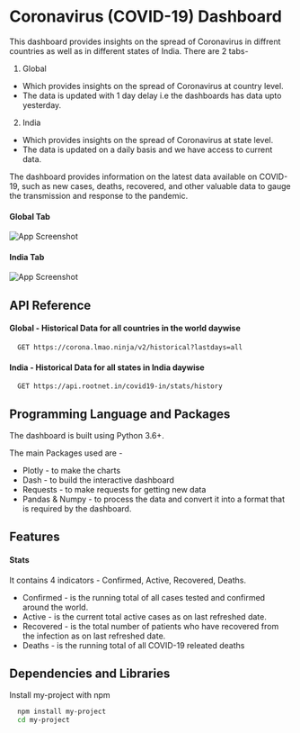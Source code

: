 
# Coronavirus (COVID-19) Dashboard

This dashboard provides insights on the spread of Coronavirus in diffrent countries as well as in different states of India.
There are 2 tabs-
1. Global 
- Which provides insights on the spread of Coronavirus at country level.
- The data is updated with 1 day delay i.e the dashboards has data upto yesterday.

2. India
- Which provides insights on the spread of Coronavirus at state level.
- The data is updated on a daily basis and we have access to current data.

The dashboard provides information on the latest data available on COVID-19, such as new cases, deaths, recovered, and other valuable data to gauge the transmission and response to the pandemic. 



#### Global Tab

![App Screenshot](https://github.com/bharathngowda/COVID_19/blob/master/Screenshots/Figure-6.jpeg)

#### India Tab

![App Screenshot](https://github.com/bharathngowda/COVID_19/blob/master/Screenshots/Figure-7.jpeg)


  
## API Reference

#### Global - Historical Data for all countries in the world daywise

```http
  GET https://corona.lmao.ninja/v2/historical?lastdays=all
```

#### India - Historical Data for all states in India daywise

```http
  GET https://api.rootnet.in/covid19-in/stats/history
```


  
## Programming Language and Packages

The dashboard is built using Python 3.6+.

The main Packages used are - 
- Plotly - to make the charts
- Dash - to build the interactive dashboard
- Requests - to make requests for getting new data
- Pandas & Numpy - to process the data and convert it into a format that is required by the dashboard.


  
## Features

#### Stats
It contains 4 indicators - Confirmed, Active, Recovered, Deaths.
- Confirmed - is the running total of all cases tested and confirmed around the world.
- Active - is the current total active cases as on last refreshed date.
- Recovered - is the total number of patients who have recovered from the infection as on last refreshed date.
- Deaths - is the running total of all COVID-19 releated deaths






  
## Dependencies and Libraries 

Install my-project with npm

```bash
  npm install my-project
  cd my-project
```
    